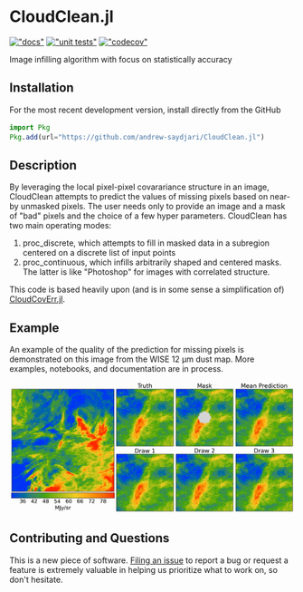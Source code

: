 # CloudClean.jl

[!["docs"][docs-dev-img]][docs-dev-url]
[!["unit tests"][action-img]][action-url]
[!["codecov"][codecov-img]][codecov-url]

Image infilling algorithm with focus on statistically accuracy

## Installation
<!-- 
**CloudClean** is a registered package so a stable version can be installed using `Pkg.add`.

```julia
import Pkg
Pkg.add("CloudClean")
```
-->
For the most recent development version, install directly from the GitHub

```julia
import Pkg
Pkg.add(url="https://github.com/andrew-saydjari/CloudClean.jl")
```

## Description

By leveraging the local pixel-pixel covarariance structure in an image, CloudClean attempts to predict the values of missing pixels based on near-by unmasked pixels. The user needs only to provide an image and a mask of "bad" pixels and the choice of a few hyper parameters. CloudClean has two main operating modes:

1. proc_discrete, which attempts to fill in masked data in a subregion centered on a discrete list of input points
2. proc_continuous, which infills arbitrarily shaped and centered masks. The latter is like "Photoshop" for images with correlated structure.

This code is based heavily upon (and is in some sense a simplification of) [CloudCovErr.jl](https://github.com/andrew-saydjari/CloudCovErr.jl).

## Example

An example of the quality of the prediction for missing pixels is demonstrated on this image from the WISE 12 μm dust map. More examples, notebooks, and documentation are in process.

[!["WISE infill example"][infill-img]][infill-url]

## Contributing and Questions

This is a new piece of software. [Filing an
issue](https://github.com/andrew-saydjari/CloudClean.jl/issues/new) to report a
bug or request a feature is extremely valuable in helping us prioritize what to work on, so don't hesitate.

<!-- URLS -->
[action-img]: https://github.com/andrew-saydjari/CloudClean.jl/workflows/CI_lite/badge.svg
[action-url]: https://github.com/andrew-saydjari/CloudClean.jl/actions

[docs-dev-img]: https://img.shields.io/badge/docs-dev-blue.svg
[docs-dev-url]: https://andrew-saydjari.github.io/CloudClean.jl/dev/

[codecov-img]: https://codecov.io/github/andrew-saydjari/CloudClean.jl/coverage.svg?branch=main
[codecov-url]: https://codecov.io/github/andrew-saydjari/CloudClean.jl?branch=main

[infill-img]: docs/src/assets/infill_radius_white.gif
[infill-url]: https://faun.rc.fas.harvard.edu/saydjari/CloudCovErr/thr_test.mp4
